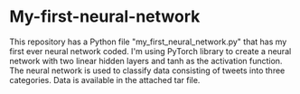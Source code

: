 # My-first-neural-network

This repository has a Python file "my_first_neural_network.py" that has my first ever neural network coded. I'm using PyTorch library to create a neural network with two linear hidden layers and tanh as the activation function. The neural network is used to classify data consisting of tweets into three categories. Data is available in the attached tar file.
